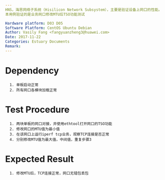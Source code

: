 ```yaml
---
HNS，海思网络子系统（Hisilicon Network Subsystem），主要是验证设备上网口的性能。
本用例验证的是业务网口修改MTU后TSO功能测试

Hardware platform: D03 D05  
Software Platform: CentOS Ubuntu Debian 
Author: Vasily Fang <fangyuanzheng3@huawei.com>  
Date: 2017-11-22
Categories: Estuary Documents  
Remark:
---
```


# Dependency
```
  1. 单板启动正常
  2. 所有网口各模块加载正常
```

# Test Procedure
```
  1. 两块单板的网口对接，并使用ethtool打开网口的TSO功能
  2. 修改网口的MTU值为最小值
  3. 在该网口上运行iperf tcp业务，观察TCP连接是否正常
  4. 分别修改MTU值为最大值，中间值，重复步骤3
```

# Expected Result
```
  1. 修改MTU后，TCP连接正常，网口无错包丢包
```
